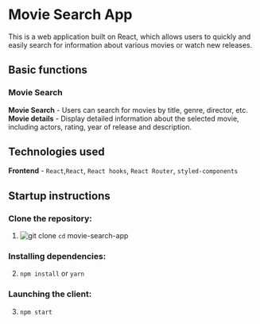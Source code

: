 # Movie Search App

This is a web application built on React, which allows users to quickly and
easily search for information about various movies or watch new releases.

## Basic functions

### Movie Search

**Movie Search** - Users can search for movies by title, genre, director, etc.
**Movie details** - Display detailed information about the selected movie,
including actors, rating, year of release and description.

## Technologies used

**Frontend** - `React`,`React`, `React hooks`, `React Router`,
`styled-components`

## Startup instructions

### Clone the repository:

1. ![`git clone`](https://github.com/Ivan-Malakhovskyi/react-router-movies) `cd`
   movie-search-app

### Installing dependencies:

2. `npm install` or `yarn`

### Launching the client:

3. `npm start`
